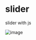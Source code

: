 # slider
slider with js


![image](https://user-images.githubusercontent.com/104693230/211961098-d62e5e21-80ea-42f4-82d4-58d49ef1b2a3.png)
